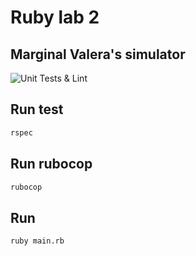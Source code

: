 # Ruby lab 2
## Marginal Valera's simulator

![Unit Tests & Lint](https://github.com/MesieGrandMasterBit/Ruby_Valerchik/actions/workflows/main.yml/badge.svg)

## Run test
```bash
rspec
```
## Run rubocop
```bash
rubocop
```

## Run 
```bash
ruby main.rb
```